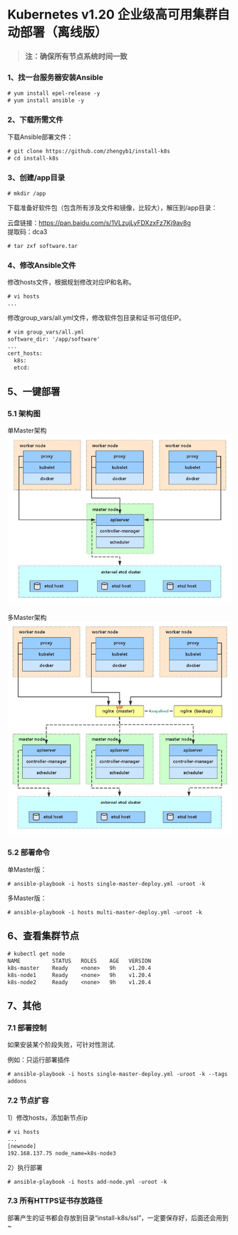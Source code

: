 # Kubernetes v1.20 企业级高可用集群自动部署（离线版）
>### 注：确保所有节点系统时间一致

### 1、找一台服务器安装Ansible
```
# yum install epel-release -y
# yum install ansible -y
```
### 2、下载所需文件

下载Ansible部署文件：

```
# git clone https://github.com/zhengyb1/install-k8s
# cd install-k8s
```
### 3、创建/app目录  

```
# mkdir /app  
```

下载准备好软件包（包含所有涉及文件和镜像，比较大），解压到/app目录：

云盘链接：https://pan.baidu.com/s/1VLzujLyFDXzxFz7Kj9av8g  
提取码：dca3  
```
# tar zxf software.tar  
```
### 4、修改Ansible文件  

修改hosts文件，根据规划修改对应IP和名称。

```
# vi hosts
...
```
修改group_vars/all.yml文件，修改软件包目录和证书可信任IP。

```
# vim group_vars/all.yml
software_dir: '/app/software'
...
cert_hosts:
  k8s:
  etcd:
```
## 5、一键部署
### 5.1 架构图
单Master架构
![avatar](https://github.com/zhengyb1/install-k8s/blob/master/single-master.jpg)

多Master架构
![avatar](https://github.com/zhengyb1/install-k8s/blob/master/multi-master.jpg)
### 5.2 部署命令
单Master版：
```
# ansible-playbook -i hosts single-master-deploy.yml -uroot -k
```
多Master版：
```
# ansible-playbook -i hosts multi-master-deploy.yml -uroot -k
```

## 6、查看集群节点
```
# kubectl get node
NAME          STATUS   ROLES    AGE   VERSION
k8s-master    Ready    <none>   9h    v1.20.4
k8s-node1     Ready    <none>   9h    v1.20.4
k8s-node2     Ready    <none>   9h    v1.20.4
```

## 7、其他
### 7.1 部署控制
如果安装某个阶段失败，可针对性测试.

例如：只运行部署插件
```
# ansible-playbook -i hosts single-master-deploy.yml -uroot -k --tags addons
```

### 7.2 节点扩容
1）修改hosts，添加新节点ip
```
# vi hosts
...
[newnode]
192.168.137.75 node_name=k8s-node3
```
2）执行部署
```
# ansible-playbook -i hosts add-node.yml -uroot -k
```
### 7.3 所有HTTPS证书存放路径
部署产生的证书都会存放到目录“install-k8s/ssl”，一定要保存好，后面还会用到~

<br/>
<br/>


